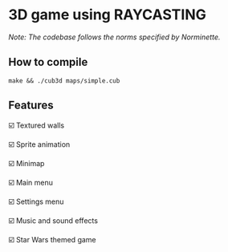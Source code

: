 # 3D game using RAYCASTING
_Note: The codebase follows the norms specified by Norminette._
## How to compile
```
make && ./cub3d maps/simple.cub
```
## Features
☑️ Textured walls

☑️ Sprite animation

☑️ Minimap

☑️ Main menu

☑️ Settings menu

☑️ Music and sound effects

☑️ Star Wars themed game
